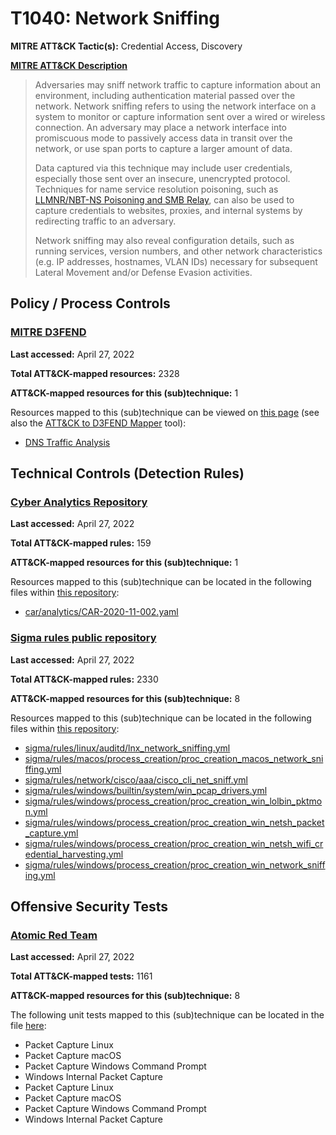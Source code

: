 # T1040: Network Sniffing
**MITRE ATT&CK Tactic(s):** Credential Access, Discovery

**[MITRE ATT&CK Description](https://attack.mitre.org/techniques/T1040)**
<blockquote>Adversaries may sniff network traffic to capture information about an environment, including authentication material passed over the network. Network sniffing refers to using the network interface on a system to monitor or capture information sent over a wired or wireless connection. An adversary may place a network interface into promiscuous mode to passively access data in transit over the network, or use span ports to capture a larger amount of data.

Data captured via this technique may include user credentials, especially those sent over an insecure, unencrypted protocol. Techniques for name service resolution poisoning, such as [LLMNR/NBT-NS Poisoning and SMB Relay](https://attack.mitre.org/techniques/T1557/001), can also be used to capture credentials to websites, proxies, and internal systems by redirecting traffic to an adversary.

Network sniffing may also reveal configuration details, such as running services, version numbers, and other network characteristics (e.g. IP addresses, hostnames, VLAN IDs) necessary for subsequent Lateral Movement and/or Defense Evasion activities.</blockquote>

## Policy / Process Controls
### [MITRE D3FEND](https://d3fend.mitre.org/)
**Last accessed:** April 27, 2022

**Total ATT&CK-mapped resources:** 2328

**ATT&CK-mapped resources for this (sub)technique:** 1

Resources mapped to this (sub)technique can be viewed on [this page](https://d3fend.mitre.org/) (see also the [ATT&CK to D3FEND Mapper](https://d3fend.mitre.org/tools/attack-mapper) tool):

* [DNS Traffic Analysis](https://d3fend.mitre.org/techniques/d3f:DNSTrafficAnalysis)

## Technical Controls (Detection Rules)
### [Cyber Analytics Repository](https://car.mitre.org)
**Last accessed:** April 27, 2022

**Total ATT&CK-mapped rules:** 159

**ATT&CK-mapped resources for this (sub)technique:** 1

Resources mapped to this (sub)technique can be located in the following files within [this repository](https://github.com/mitre-attack/car/blob/master/analytics):

* [car/analytics/CAR-2020-11-002.yaml](https://github.com/mitre-attack/car/blob/master/analytics/CAR-2020-11-002.yaml)

### [Sigma rules public repository](https://github.com/SigmaHQ/sigma)
**Last accessed:** April 27, 2022

**Total ATT&CK-mapped rules:** 2330

**ATT&CK-mapped resources for this (sub)technique:** 8

Resources mapped to this (sub)technique can be located in the following files within [this repository](https://github.com/SigmaHQ/sigma/tree/master/rules):

* [sigma/rules/linux/auditd/lnx_network_sniffing.yml](https://github.com/SigmaHQ/sigma/blob/master/rules/linux/auditd/lnx_network_sniffing.yml)
* [sigma/rules/macos/process_creation/proc_creation_macos_network_sniffing.yml](https://github.com/SigmaHQ/sigma/blob/master/rules/macos/process_creation/proc_creation_macos_network_sniffing.yml)
* [sigma/rules/network/cisco/aaa/cisco_cli_net_sniff.yml](https://github.com/SigmaHQ/sigma/blob/master/rules/network/cisco/aaa/cisco_cli_net_sniff.yml)
* [sigma/rules/windows/builtin/system/win_pcap_drivers.yml](https://github.com/SigmaHQ/sigma/blob/master/rules/windows/builtin/system/win_pcap_drivers.yml)
* [sigma/rules/windows/process_creation/proc_creation_win_lolbin_pktmon.yml](https://github.com/SigmaHQ/sigma/blob/master/rules/windows/process_creation/proc_creation_win_lolbin_pktmon.yml)
* [sigma/rules/windows/process_creation/proc_creation_win_netsh_packet_capture.yml](https://github.com/SigmaHQ/sigma/blob/master/rules/windows/process_creation/proc_creation_win_netsh_packet_capture.yml)
* [sigma/rules/windows/process_creation/proc_creation_win_netsh_wifi_credential_harvesting.yml](https://github.com/SigmaHQ/sigma/blob/master/rules/windows/process_creation/proc_creation_win_netsh_wifi_credential_harvesting.yml)
* [sigma/rules/windows/process_creation/proc_creation_win_network_sniffing.yml](https://github.com/SigmaHQ/sigma/blob/master/rules/windows/process_creation/proc_creation_win_network_sniffing.yml)


## Offensive Security Tests
### [Atomic Red Team](https://github.com/redcanaryco/atomic-red-team)
**Last accessed:** April 27, 2022

**Total ATT&CK-mapped tests:** 1161

**ATT&CK-mapped resources for this (sub)technique:** 8

The following unit tests mapped to this (sub)technique can be located in the file [here](https://github.com/redcanaryco/atomic-red-team/tree/master/atomics/T1040/T1040.yaml):

* Packet Capture Linux
* Packet Capture macOS
* Packet Capture Windows Command Prompt
* Windows Internal Packet Capture
* Packet Capture Linux
* Packet Capture macOS
* Packet Capture Windows Command Prompt
* Windows Internal Packet Capture

